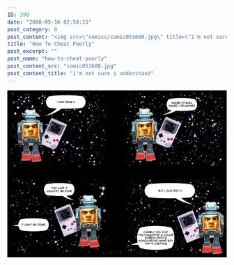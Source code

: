 ```yaml
---
ID: 390
date: "2008-05-16 02:50:15"
post_category: 0
post_content: "<img src=\"comics/comic051608.jpg\" title=\"i'm not sure i understand\" />"
title: "How To Cheat Poorly"
post_excerpt: ""
post_name: "how-to-cheat-poorly"
post_content_src: "comic051608.jpg"
post_content_title: "i'm not sure i understand"
---
```



[![i'm not sure i understand](/comics-hi-res/comic051608.jpg)](/comics-hi-res/comic051608.jpg "i'm not sure i understand")
